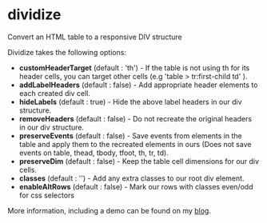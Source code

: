 dividize
========

Convert an HTML table to a responsive DIV structure

<p>Dividize takes the following options:
<ul>
<li><b>customHeaderTarget</b> (default : 'th') - If the table is not using th for its header cells, you can target other cells (e.g 'table > tr:first-child td' ).</li>
<li><b>addLabelHeaders</b> (default : false) - Add appropriate header elements to each created div cell.</li>
<li><b>hideLabels</b> (default : true) - Hide the above label headers in our div structure.</li>
<li><b>removeHeaders</b> (default : false) - Do not recreate the original headers in our div structure.</li>
<li><b>preserveEvents</b> (default : false) - Save events from elements in the table and apply them to the recreated elements in ours (Does not save events on table, thead, tbody, tfoot, th, tr, td).</li>
<li><b>preserveDim</b> (default : false) - Keep the table cell dimensions for our div cells.</li>
<li><b>classes</b> (default : '') - Add any extra classes to our root div element.</li>
<li><b>enableAltRows</b> (default : false) - Mark our rows with classes even/odd for css selectors</li>
</ul>
</p>

More information, including a demo can be found on my <a href="http://www.the-source-box.com/dividize-converting-table-responsive-div-structure/" rel="nofollow" target="blank">blog</a>.
